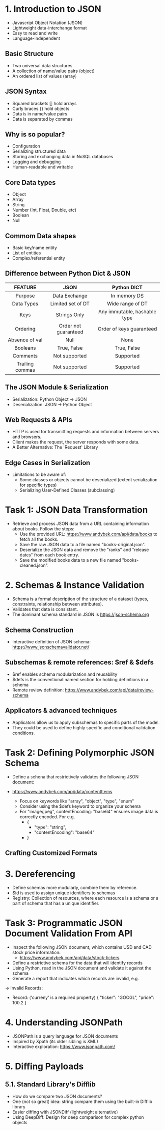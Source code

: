 # 1. Introduction to JSON
- Javascript Object Notation (JSON)
- Lightweight data-interchange format
- Easy to read and write
- Language-independent

## Basic Structure
- Two universal data structures
- A collection of name/value pairs (object)
- An ordered list of values (array)

## JSON Syntax
- Squared brackets \[] hold arrays
- Curly braces \{} hold objects
- Data is in name/value pairs 
- Data is separated by commas

## Why is so popular?
- Configuration
- Serializing structured data
- Storing and exchanging data in NoSQL databases
- Logging and debugging 
- Human-readable and writable

## Core Data types
- Object
- Array
- String
- Number (Int, Float, Double, etc)
- Boolean
- Null

## Commom Data shapes
- Basic key/name entity
- List of entities
- Complex/referential entity


## Difference between Python Dict & JSON

| FEATURE         | JSON                 | Python DICT |
| :--------:      | :-------:            | :-------: |
| Purpose         | Data Exchange        | In memory DS    |
| Data Types      | Limited set of DT    | Wide range of DT    |
| Keys            | Strings Only         | Any immutable, hashable type    |
| Ordering        | Order not guaranteed | Order of keys guaranteed    |
| Absence of val  | Null                 | None    |
| Booleans        | True, False          | True, False    |
| Comments        | Not supported        | Supported    |
| Trailing commas | Not supported        | Supported    |

## The JSON Module & Serialization

- Serialization: Python Object -> JSON
- Deserialization: JSON -> Python Object

## Web Requests & APIs

- HTTP is used for transmitting requests and information between servers and browsers.
- Client makes the request, the server responds with some data.
- A Better Alternative: The 'Request' Library

## Edge Cases in Serialization

- Limitations to be aware of:
  - Some classes or objects cannot be deserialized (extent serialization for specific types)
  - Serializing User-Defined Classes (subclassing)


# Task 1: JSON Data Transformation

- Retrieve and process JSON data from a URL containing information about books. Follow the steps:
    - Use the provided URL: <a>https://www.andybek.com/api/data/books</a> to fetch all the books.
    - Save the raw JSON data to a file named "books-original.json".
    - Deserialize the JSON data and remove the "ranks" and "release dates" from each book entry.
    - Save the modified books data to a new file named "books-cleaned.json".

# 2. Schemas & Instance Validation

- Schema is a formal description of the structure of a dataset (types, constraints, relationship between attributes).
- Validates that data is consistant.
- The dominant schema standard in JSON is <a>https://json-schema.org</a>

## Schema Construction
- Interactive definition of JSON schema: <a>https://www.jsonschemavalidator.net/</a>

## Subschemas & remote references: $ref & $defs
- $ref enables schema modularization and reusability
- $defs is the conventional named section for holding definitions in a schema
- Remote review definition: <a>https://www.andybek.com/api/data/review-schema</a>

## Applicators & advanced techniques
- Applicators allow us to apply subschemas to specific parts of the model.
- They could be used to define highly specific and conditional validation conditions.

# Task 2: Defining Polymorphic JSON Schema

- Define a schena that restrictively validates the following JSON document:
- <a>https://www.andybek.com/api/data/contentItems</a>

    - Focus on keywords like "array", "object", "type", "enum"
    - Consider using the $defs keyword to organize your schema
    - For "image/jpeg", contentEncoding: "base64" ensures image data is correctly encoded. For e.g.
      - {
        - "type": "string",
        - "contentEncoding": "base64"
      - }
  

## Crafting Customized Formats

# 3. Dereferencing
- Define schemas more modularly, combine them by reference.
- $id is used to assign unique identifiers to schemas
- Registry: Collection of resources, where each resource is a schema or a part of schema that has a unique identifier.

# Task 3: Programmatic JSON Document Validation From API

- Inspect the following JSON document, which contains USD and CAD stock price information:
  -  <a>https://www.andybek.com/api/data/stock-tickers</a>
- Define a restrictive schema for the data that will identify records
- Using Python, read in the JSON document and validate it against the schema
- Generate a report that indicates which records are invalid, e.g.

-> Invalid Records:
- Record: ('curreny' is a required property) 
{
  "ticker": "GOOGL",
  "price": 100.2
}

# 4. Understanding JSONPath

- JSONPath is a query language for JSON documents
- Inspired by Xpath (its older sibling is XML)
- Interactive exploration: <a>https://www.jsonpath.com/</a>

# 5. Diffing Payloads
## 5.1. Standard Library's Difflib

- How do we compare two JSON documents?
- One (not so great) idea: string compare them using the built-in Difflib library
- Easier diffing with JSONDiff (lightweight alternative)
- Using DeepDiff: Design for deep comparison for complex python objects